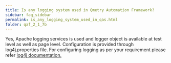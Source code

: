 ```yaml
---
title: Is any logging system used in Qmetry Automation Framework?
sidebar: faq_sidebar
permalink: is_any_logging_system_used_in_qas.html
folder: qaf_2_1_7b
---
```



Yes, Apache logging services is used and logger object is available at test level as well as page level. Configuration is provided through log4j.properties file. For configuring logging as per your requirement please refer [log4j documentation.](http://logging.apache.org/log4j/1.2/manual.html)

